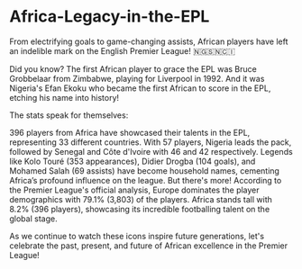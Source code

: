 # Africa-Legacy-in-the-EPL



From electrifying goals to game-changing assists, African players have left an indelible mark on the English Premier League! 🇳🇬🇸🇳🇨🇮

Did you know? The first African player to grace the EPL was Bruce Grobbelaar from Zimbabwe, playing for Liverpool in 1992. And it was Nigeria's Efan Ekoku who became the first African to score in the EPL, etching his name into history! 

The stats speak for themselves:

396 players from Africa have showcased their talents in the EPL, representing 33 different countries.
With 57 players, Nigeria leads the pack, followed by Senegal and Côte d'Ivoire with 46 and 42 respectively.
Legends like Kolo Touré (353 appearances), Didier Drogba (104 goals), and Mohamed Salah (69 assists) have become household names, cementing Africa’s profound influence on the league.
But there's more!  According to the Premier League's official analysis, Europe dominates the player demographics with 79.1% (3,803) of the players. Africa stands tall with 8.2% (396 players), showcasing its incredible footballing talent on the global stage.

As we continue to watch these icons inspire future generations, let's celebrate the past, present, and future of African excellence in the Premier League!
